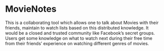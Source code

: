 MovieNotes
==========

This is a collaborating tool which allows one to talk about Movies with their friends, maintain to watch lists based on this distributed knowledge. It would be a closed and trusted community like Facebook’s secret groups. Users get some knowledge on what to watch next during their free time from their friends’ experience on watching different genres of movies.
